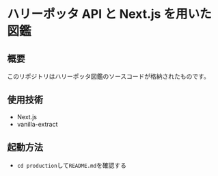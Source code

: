 # ハリーポッタ API と Next.js を用いた図鑑

## 概要

このリポジトリはハリーポッタ図鑑のソースコードが格納されたものです。

## 使用技術

- Next.js
- vanilla-extract

## 起動方法

- `cd production`して`README.md`を確認する
